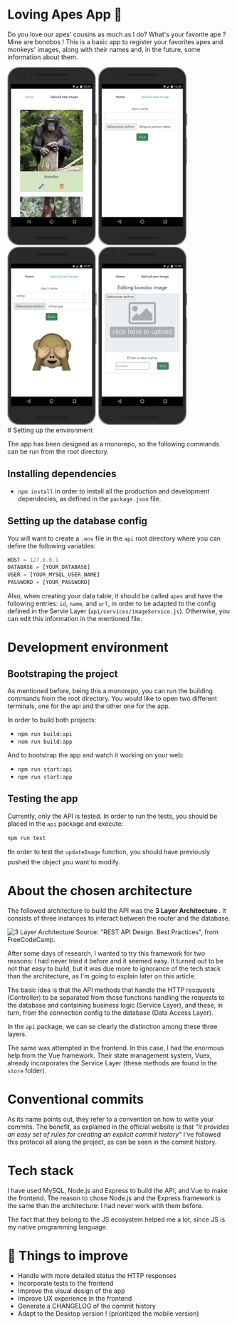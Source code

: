 # Loving Apes App 🙉

Do you love our apes' cousins as much as I do? What's your favorite ape ? Mine are bonobos !
This is a basic app to register your favorites apes and monkeys' images, along with their names and, in the future, some information about them.

<div float="left">
<img src="./assets/home_view.png" data-canonical-src="https://gyazo.com/eb5c5741b6a9a16c692170a41a49c858.png" width="200" height="400" />
<img src="./assets/create_view.png" data-canonical-src="https://gyazo.com/eb5c5741b6a9a16c692170a41a49c858.png" width="200" height="400" />
<img src="./assets/create_uploaded_view.png" data-canonical-src="https://gyazo.com/eb5c5741b6a9a16c692170a41a49c858.png" width="200" height="400" />
<img src="./assets/edit_view.png" data-canonical-src="https://gyazo.com/eb5c5741b6a9a16c692170a41a49c858.png" width="200" height="400" />
</div>
# Setting up the environment

The app has been designed as a monorepo, so the following commands can be run from the root directory.

## Installing dependencies

* `npm install` in order to install all the production and development dependecies, as defined in the `package.json` file.

## Setting up the database config

You will want to create a `.env` file in the `api` root directory where you can define the following variables:

```javascript
HOST = 127.0.0.1
DATABASE = [YOUR_DATABASE]
USER = [YOUR_MYSQL_USER_NAME]
PASSWORD = [YOUR_PASSWORD]
```

Also, when creating your data table, it should be called `apes` and have the following entries: `id`, `name`, and `url`, in order to be adapted to the config defined in the Servie Layer (`api/services/imageService.js`). Otherwise, you can edit this information in the mentioned file.

# Development environment

## Bootstraping the project

As mentioned before, being this a monorepo, you can run the building commands from the root directory. You would like to open two different terminals, one for the api and the other one for the app.

In order to build both projects:

* `npm run build:api` 
* `nom run build:app`

And to bootstrap the app and watch it working on your web:

* `npm run start:api`
* `npm run start:app`

## Testing the app

Currently, only the API is tested. In order to run the tests, you should be placed in the `api` package and execute:

`npm run test`

❗️In order to test the `updateImage` function, you should have previously pushed the object you want to modify.

# About the chosen architecture

The followed architecture to build the API was the <strong> 3 Layer Architecture </strong>. It consists of three instances to interact between the router and the database.

![3 Layer Architecture](https://www.freecodecamp.org/news/content/images/2022/04/Bildschirmfoto-2022-04-25-um-14.33.24-1.png)
Source: "REST API Design. Best Practices", from FreeCodeCamp.

After some days of research, I wanted to try this framework for two reasons: I had never tried it before and it seemed easy. It turned out to be not that easy to build, but it was due more to ignorance of the tech stack than the architecture, as I'm going to explain later on this article.

The basic idea is that the API methods that handle the HTTP resquests (Controller) to be separated from those functions handling the requests to the database and containing business logic (Service Layer), and these, in turn, from the connection config to the database (Data Access Layer).

In the `api` package, we can se clearly the distinction among these three layers.

The same was attempted in the frontend. In this case, I had the enormous help from the Vue framework. Their state management system, Vuex, already incorporates the Service Layer (these methods are found in the `store` folder).

# Conventional commits

As its name points out, they refer to a convention on how to write your commits. The benefit, as explained in the official website is that <em> "it provides an easy set of rules for creating an explicit commit history"</em> 
I've followed this protocol all along the project, as can be seen in the commit history.

# Tech stack

I have used MySQL, Node.js and Express to build the API, and Vue to make the frontend. The reason to chose Node.js and the Express framework is the same than the architecture: I had never work with them before. 

The fact that they belong to the JS ecosystem helped me a lot, since JS is my native programming language.

# 🚀 Things to improve
* Handle with more detailed status the HTTP responses
* Incorporate tests to the frontend
* Improve the visual design of the app
* Improve UX experience in the frontend
* Generate a CHANGELOG of the commit history
* Adapt to the Desktop version ! (prioritized the mobile version)